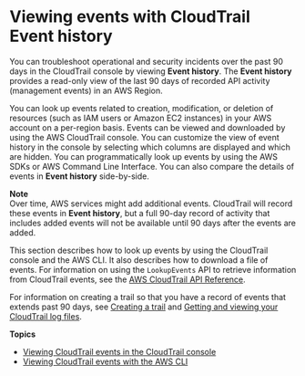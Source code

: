 # Viewing events with CloudTrail Event history<a name="view-cloudtrail-events"></a>

You can troubleshoot operational and security incidents over the past 90 days in the CloudTrail console by viewing **Event history**\. The **Event history** provides a read\-only view of the last 90 days of recorded API activity \(management events\) in an AWS Region\. 

You can look up events related to creation, modification, or deletion of resources \(such as IAM users or Amazon EC2 instances\) in your AWS account on a per\-region basis\. Events can be viewed and downloaded by using the AWS CloudTrail console\. You can customize the view of event history in the console by selecting which columns are displayed and which are hidden\. You can programmatically look up events by using the AWS SDKs or AWS Command Line Interface\. You can also compare the details of events in **Event history** side\-by\-side\.

**Note**  
Over time, AWS services might add additional events\. CloudTrail will record these events in **Event history**, but a full 90\-day record of activity that includes added events will not be available until 90 days after the events are added\.

This section describes how to look up events by using the CloudTrail console and the AWS CLI\. It also describes how to download a file of events\. For information on using the `LookupEvents` API to retrieve information from CloudTrail events, see the [AWS CloudTrail API Reference](https://docs.aws.amazon.com/awscloudtrail/latest/APIReference/)\.

For information on creating a trail so that you have a record of events that extends past 90 days, see [Creating a trail](cloudtrail-create-a-trail-using-the-console-first-time.md) and [Getting and viewing your CloudTrail log files](get-and-view-cloudtrail-log-files.md)\.

**Topics**
+ [Viewing CloudTrail events in the CloudTrail console](view-cloudtrail-events-console.md)
+ [Viewing CloudTrail events with the AWS CLI](view-cloudtrail-events-cli.md)